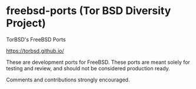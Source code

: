 # freebsd-ports (Tor BSD Diversity Project)

TorBSD's FreeBSD Ports

https://torbsd.github.io/

These are development ports for FreeBSD. These ports are meant solely for testing and review, and should not be considered production ready.

Comments and contributions strongly encouraged.
